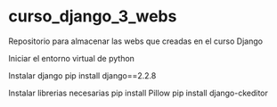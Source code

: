 # curso_django_3_webs
Repositorio para almacenar las webs que creadas en el curso Django

Iniciar el entorno virtual de python

Instalar django
pip install django==2.2.8 

Instalar librerias necesarias
pip install Pillow
pip install django-ckeditor

